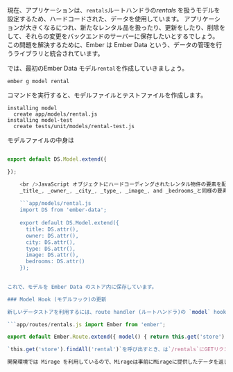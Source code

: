 現在、アプリケーションは、`rentals`ルートハンドラの*rentals* を扱うモデルを設定するため、ハードコードされた、データを使用しています。 アプリケーションが大きくなるにつれ、新たなレンタル品を扱ったり、更新をしたり、削除をして、それらの変更をバックエンドのサーバーに保存したいとするでしょう。 この問題を解決するために、Ember は Ember Data という、データの管理を行うライブラリと統合されています。

では、最初のEmber Data モデル`rental`を作成していきましょう。

```shell
ember g model rental
```

コマンドを実行すると、モデルファイルとテストファイルを作成します。

```shell
installing model
  create app/models/rental.js
installing model-test
  create tests/unit/models/rental-test.js
```

モデルファイルの中身は

```app/models/rental.js import DS from 'ember-data';

export default DS.Model.extend({

});

    <br />JavaScript オブジェクトにハードコーディングされたレンタル物件の要素を配列
    _title_, _owner_, _city_, _type_, _image_, and _bedrooms_と同様の要素を追加しましょう:
    
    ```app/models/rental.js
    import DS from 'ember-data';
    
    export default DS.Model.extend({
      title: DS.attr(),
      owner: DS.attr(),
      city: DS.attr(),
      type: DS.attr(),
      image: DS.attr(),
      bedrooms: DS.attr()
    });
    

これで、モデルを Ember Data のストア内に保存しています。

### Model Hook (モデルフック)の更新

新しいデータストアを利用するには、route handler (ルートハンドラ)の `model` hook (モデルフック)を更新する必要があります。

```app/routes/rentals.js import Ember from 'ember';

export default Ember.Route.extend({ model() { return this.get('store').findAll('rental'); } }); ```

`this.get('store').findAll('rental')`を呼び出すとき、は`/rentals`にGETリクエストを送ります。 Ember Data の詳細については[モデルセクション](../../models/)を確認してください。.

開発環境では Mirage を利用しているので、Mirageは事前にMirageに提供したデータを返します。 プロダクションにアプリケーションをデプロイする際には、実際にEmber Data がやりとりをするバックエンドを構築する必要があります。